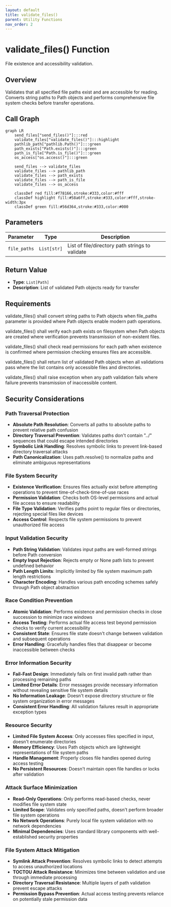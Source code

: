 ```yaml
---
layout: default
title: validate_files()
parent: Utility Functions
nav_order: 2
---
```


# validate_files() Function

File existence and accessibility validation.

## Overview

Validates that all specified file paths exist and are accessible for reading. Converts string paths to Path objects and performs comprehensive file system checks before transfer operations.

## Call Graph

```mermaid
graph LR
    send_files["send_files()"]:::red
    validate_files["validate_files()"]:::highlight
    pathlib_path["pathlib.Path()"]:::green
    path_exists["Path.exists()"]:::green
    path_is_file["Path.is_file()"]:::green
    os_access["os.access()"]:::green

    send_files --> validate_files
    validate_files --> pathlib_path
    validate_files --> path_exists
    validate_files --> path_is_file
    validate_files --> os_access

    classDef red fill:#f78166,stroke:#333,color:#fff
    classDef highlight fill:#58a6ff,stroke:#333,color:#fff,stroke-width:3px
    classDef green fill:#56d364,stroke:#333,color:#000
```

## Parameters

| Parameter | Type | Description |
|-----------|------|-------------|
| `file_paths` | `List[str]` | List of file/directory path strings to validate |

## Return Value

- **Type**: `List[Path]`
- **Description**: List of validated Path objects ready for transfer

## Requirements

validate_files() shall convert string paths to Path objects when file_paths parameter is provided where Path objects enable modern path operations.

validate_files() shall verify each path exists on filesystem when Path objects are created where verification prevents transmission of non-existent files.

validate_files() shall check read permissions for each path when existence is confirmed where permission checking ensures files are accessible.

validate_files() shall return list of validated Path objects when all validations pass where the list contains only accessible files and directories.

validate_files() shall raise exception when any path validation fails where failure prevents transmission of inaccessible content.

## Security Considerations

### **Path Traversal Protection**
- **Absolute Path Resolution**: Converts all paths to absolute paths to prevent relative path confusion
- **Directory Traversal Prevention**: Validates paths don't contain "../" sequences that could escape intended directories
- **Symbolic Link Handling**: Resolves symbolic links to prevent link-based directory traversal attacks
- **Path Canonicalization**: Uses path.resolve() to normalize paths and eliminate ambiguous representations

### **File System Security**
- **Existence Verification**: Ensures files actually exist before attempting operations to prevent time-of-check-time-of-use races
- **Permission Validation**: Checks both OS-level permissions and actual file access to ensure readability
- **File Type Validation**: Verifies paths point to regular files or directories, rejecting special files like devices
- **Access Control**: Respects file system permissions to prevent unauthorized file access

### **Input Validation Security**
- **Path String Validation**: Validates input paths are well-formed strings before Path conversion
- **Empty Input Rejection**: Rejects empty or None path lists to prevent undefined behavior
- **Path Length Limits**: Implicitly limited by file system maximum path length restrictions
- **Character Encoding**: Handles various path encoding schemes safely through Path object abstraction

### **Race Condition Prevention**
- **Atomic Validation**: Performs existence and permission checks in close succession to minimize race windows
- **Access Testing**: Performs actual file access test beyond permission checks to verify current accessibility
- **Consistent State**: Ensures file state doesn't change between validation and subsequent operations
- **Error Handling**: Gracefully handles files that disappear or become inaccessible between checks

### **Error Information Security**
- **Fail-Fast Design**: Immediately fails on first invalid path rather than processing remaining paths
- **Limited Error Details**: Error messages provide necessary information without revealing sensitive file system details
- **No Information Leakage**: Doesn't expose directory structure or file system organization in error messages
- **Consistent Error Handling**: All validation failures result in appropriate exception types

### **Resource Security**
- **Limited File System Access**: Only accesses files specified in input, doesn't enumerate directories
- **Memory Efficiency**: Uses Path objects which are lightweight representations of file system paths
- **Handle Management**: Properly closes file handles opened during access testing
- **No Persistent Resources**: Doesn't maintain open file handles or locks after validation

### **Attack Surface Minimization**
- **Read-Only Operations**: Only performs read-based checks, never modifies file system state
- **Limited Scope**: Validates only specified paths, doesn't perform broader file system operations
- **No Network Operations**: Purely local file system validation with no network dependencies
- **Minimal Dependencies**: Uses standard library components with well-established security properties

### **File System Attack Mitigation**
- **Symlink Attack Prevention**: Resolves symbolic links to detect attempts to access unauthorized locations
- **TOCTOU Attack Resistance**: Minimizes time between validation and use through immediate processing
- **Directory Traversal Resistance**: Multiple layers of path validation prevent escape attacks
- **Permission Bypass Prevention**: Actual access testing prevents reliance on potentially stale permission data

